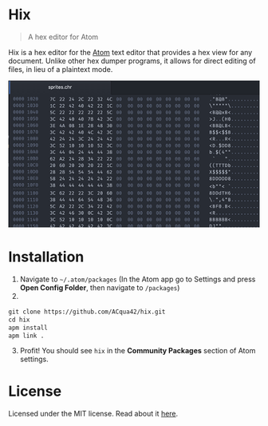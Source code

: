 # Hix

> A hex editor for Atom

Hix is a hex editor for the [Atom](http://atom.io) text editor that provides a hex view for any document. Unlike other hex dumper programs, it allows for direct editing of files, in lieu of a plaintext mode.

![Hix screenshot](screenshot.png)

# Installation
1. Navigate to `~/.atom/packages`
(In the Atom app go to Settings and press **Open Config Folder**, then navigate to `/packages`)
2.
```
git clone https://github.com/ACqua42/hix.git
cd hix
apm install
apm link .
```
3. Profit! You should see `hix` in the **Community Packages** section of Atom settings.

# License
Licensed under the MIT license. Read about it [here](LICENSE).
